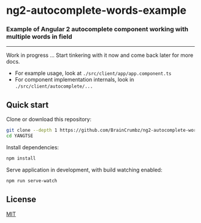 # ng2-autocomplete-words-example

### Example of Angular 2 autocomplete component working with multiple words in field

---

Work in progress ... Start tinkering with it now and come back later for more docs.

* For example usage, look at `./src/client/app/app.component.ts`
* For component implementation internals, look in `./src/client/autocomplete/...`

## Quick start

Clone or download this repository:

~~~bash
git clone --depth 1 https://github.com/BrainCrumbz/ng2-autocomplete-words-example.git
cd YANGTSE
~~~

Install dependencies:

~~~bash
npm install
~~~

Serve application in development, with build watching enabled:

~~~bash
npm run serve-watch
~~~

## License

[MIT](LICENSE)

